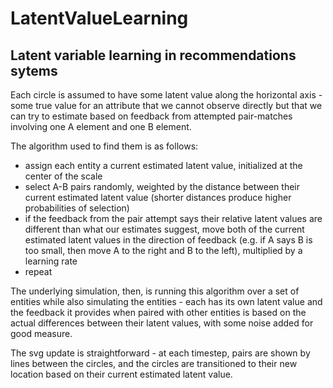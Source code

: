 # LatentValueLearning
## Latent variable learning in recommendations sytems

Each circle is assumed to have some latent value along the horizontal axis - some true value for an attribute that we cannot observe directly but that we can try to estimate based on feedback from attempted pair-matches involving one A element and one B element.

The algorithm used to find them is as follows:

* assign each entity a current estimated latent value, initialized at the center of the scale
* select A-B pairs randomly, weighted by the distance between their current estimated latent value (shorter distances produce higher probabilities of selection)
* if the feedback from the pair attempt says their relative latent values are different than what our estimates suggest, move both of the current estimated latent values in the direction of feedback (e.g. if A says B is too small, then move A to the right and B to the left), multiplied by a learning rate
* repeat

The underlying simulation, then, is running this algorithm over a set of entities while also simulating the entities - each has its own latent value and the feedback it provides when paired with other entities is based on the actual differences between their latent values, with some noise added for good measure.

The svg update is straightforward - at each timestep, pairs are shown by lines between the circles, and the circles are transitioned to their new location based on their current estimated latent value.
